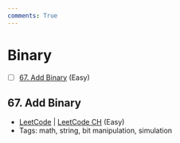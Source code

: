 ```yaml
---
comments: True
---
```


# Binary

- [ ] [67. Add Binary](https://leetcode.cn/problems/add-binary/) (Easy)

## 67. Add Binary

-   [LeetCode](https://leetcode.com/problems/add-binary/) | [LeetCode CH](https://leetcode.cn/problems/add-binary/) (Easy)
-   Tags: math, string, bit manipulation, simulation
